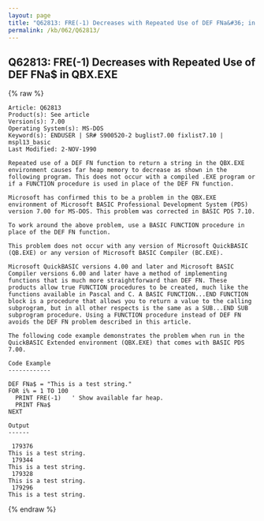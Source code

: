 ```yaml
---
layout: page
title: "Q62813: FRE(-1) Decreases with Repeated Use of DEF FNa&#36; in QBX.EXE"
permalink: /kb/062/Q62813/
---
```


## Q62813: FRE(-1) Decreases with Repeated Use of DEF FNa&#36; in QBX.EXE

{% raw %}

	Article: Q62813
	Product(s): See article
	Version(s): 7.00
	Operating System(s): MS-DOS
	Keyword(s): ENDUSER | SR# S900520-2 buglist7.00 fixlist7.10 | mspl13_basic
	Last Modified: 2-NOV-1990
	
	Repeated use of a DEF FN function to return a string in the QBX.EXE
	environment causes far heap memory to decrease as shown in the
	following program. This does not occur with a compiled .EXE program or
	if a FUNCTION procedure is used in place of the DEF FN function.
	
	Microsoft has confirmed this to be a problem in the QBX.EXE
	environment of Microsoft BASIC Professional Development System (PDS)
	version 7.00 for MS-DOS. This problem was corrected in BASIC PDS 7.10.
	
	To work around the above problem, use a BASIC FUNCTION procedure in
	place of the DEF FN function.
	
	This problem does not occur with any version of Microsoft QuickBASIC
	(QB.EXE) or any version of Microsoft BASIC Compiler (BC.EXE).
	
	Microsoft QuickBASIC versions 4.00 and later and Microsoft BASIC
	Compiler versions 6.00 and later have a method of implementing
	functions that is much more straightforward than DEF FN. These
	products allow true FUNCTION procedures to be created, much like the
	functions available in Pascal and C. A BASIC FUNCTION...END FUNCTION
	block is a procedure that allows you to return a value to the calling
	subprogram, but in all other respects is the same as a SUB...END SUB
	subprogram procedure. Using a FUNCTION procedure instead of DEF FN
	avoids the DEF FN problem described in this article.
	
	The following code example demonstrates the problem when run in the
	QuickBASIC Extended environment (QBX.EXE) that comes with BASIC PDS
	7.00.
	
	Code Example
	------------
	
	DEF FNa$ = "This is a test string."
	FOR i% = 1 TO 100
	  PRINT FRE(-1)   ' Show available far heap.
	  PRINT FNa$
	NEXT
	
	Output
	------
	
	 179376
	This is a test string.
	 179344
	This is a test string.
	 179328
	This is a test string.
	 179296
	This is a test string.

{% endraw %}
